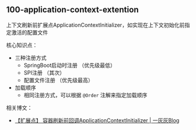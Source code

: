 ## 100-application-context-extention

上下文刷新前扩展点ApplicationContextInitializer，如实现在上下文初始化前指定激活的配置文件

核心知识点：

- 三种注册方式
  - SpringBoot启动时注册 （优先级最低）
  - SPI注册 （其次）
  - 配置文件注册 （优先级最高）
- 加载顺序
  - 相同注册方式，可以根据 `@Order` 注解来指定加载顺序

相关博文：

* [【扩展点】 容器刷新前回调ApplicationContextInitializer | 一灰灰Blog](https://spring.hhui.top/spring-blog/2022/09/27/220927-Spring%E6%89%A9%E5%B1%95%E4%B9%8B%E5%AE%B9%E5%99%A8%E5%88%B7%E6%96%B0%E5%89%8D%E5%9B%9E%E8%B0%83ApplicationContextInitializer/)
